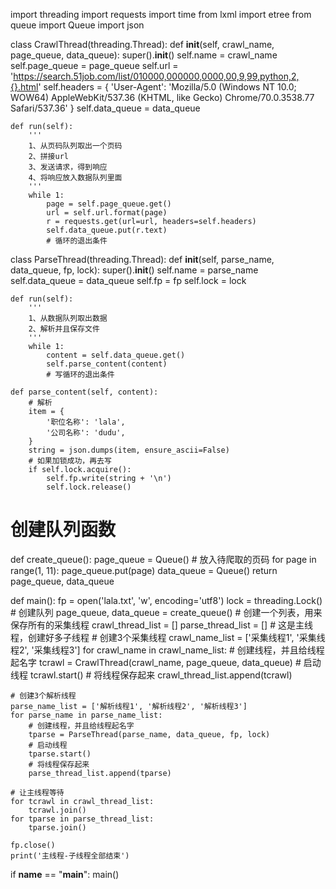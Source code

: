 import threading
import requests
import time
from lxml import etree
from queue import Queue
import json

class CrawlThread(threading.Thread):
    def __init__(self, crawl_name, page_queue, data_queue):
        super().__init__()
        self.name = crawl_name
        self.page_queue = page_queue
        self.url = 'https://search.51job.com/list/010000,000000,0000,00,9,99,python,2,{}.html'
        self.headers = {
            'User-Agent': 'Mozilla/5.0 (Windows NT 10.0; WOW64) AppleWebKit/537.36 (KHTML, like Gecko) Chrome/70.0.3538.77 Safari/537.36'
        }
        self.data_queue = data_queue
    
    def run(self):
        '''
        1、从页码队列取出一个页码
        2、拼接url
        3、发送请求，得到响应
        4、将响应放入数据队列里面
        '''
        while 1:
            page = self.page_queue.get()
            url = self.url.format(page)
            r = requests.get(url=url, headers=self.headers)
            self.data_queue.put(r.text)
            # 循环的退出条件

class ParseThread(threading.Thread):
    def __init__(self, parse_name, data_queue, fp, lock):
        super().__init__()
        self.name = parse_name
        self.data_queue = data_queue
        self.fp = fp
        self.lock = lock
    
    def run(self):
        '''
        1、从数据队列取出数据
        2、解析并且保存文件
        '''
        while 1:
            content = self.data_queue.get()
            self.parse_content(content)
            # 写循环的退出条件
    
    def parse_content(self, content):
        # 解析
        item = {
            '职位名称': 'lala',
            '公司名称': 'dudu',
        }
        string = json.dumps(item, ensure_ascii=False)
        # 如果加锁成功，再去写
        if self.lock.acquire():
            self.fp.write(string + '\n')
            self.lock.release()

# 创建队列函数
def create_queue():
    page_queue = Queue()
    # 放入待爬取的页码
    for page in range(1, 11):
        page_queue.put(page)
    data_queue = Queue()
    return page_queue, data_queue

def main():
    fp = open('lala.txt', 'w', encoding='utf8')
    lock = threading.Lock()
    # 创建队列
    page_queue, data_queue = create_queue()
    # 创建一个列表，用来保存所有的采集线程
    crawl_thread_list = []
    parse_thread_list = []
    # 这是主线程，创建好多子线程
    # 创建3个采集线程
    crawl_name_list = ['采集线程1', '采集线程2', '采集线程3']
    for crawl_name in crawl_name_list:
        # 创建线程，并且给线程起名字
        tcrawl = CrawlThread(crawl_name, page_queue, data_queue)
        # 启动线程
        tcrawl.start()
        # 将线程保存起来
        crawl_thread_list.append(tcrawl)
    
    # 创建3个解析线程
    parse_name_list = ['解析线程1', '解析线程2', '解析线程3']
    for parse_name in parse_name_list:
        # 创建线程，并且给线程起名字
        tparse = ParseThread(parse_name, data_queue, fp, lock)
        # 启动线程
        tparse.start()
        # 将线程保存起来
        parse_thread_list.append(tparse)
    
    # 让主线程等待
    for tcrawl in crawl_thread_list:
        tcrawl.join()
    for tparse in parse_thread_list:
        tparse.join()
    
    fp.close()
    print('主线程-子线程全部结束')

if __name__ == "__main__":
    main()